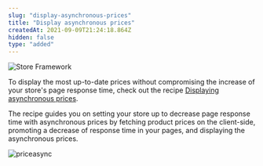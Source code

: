 ```yaml
---
slug: "display-asynchronous-prices"
title: "Display asynchronous prices"
createdAt: 2021-09-09T21:24:18.864Z
hidden: false
type: "added"
---
```


![Store Framework](https://img.shields.io/badge/-Store%20Framework-red)

To display the most up-to-date prices without compromising the increase of your store's page response time, check out the recipe [Displaying asynchronous prices](https://developers.vtex.com/vtex-developer-docs/docs/vtex-io-documentation-displaying-asynchronous-prices).

The recipe guides you on setting your store up to decrease page response time with asynchronous prices by fetching product prices on the client-side, promoting a decrease of response time in your pages, and displaying the asynchronous prices.

![priceasync](https://cdn.jsdelivr.net/gh/vtexdocs/dev-portal-content@readme-docs/docs/release-notes/96735041-85265680-1391-11eb-80e9-2eb35607fd72_19.gif)
